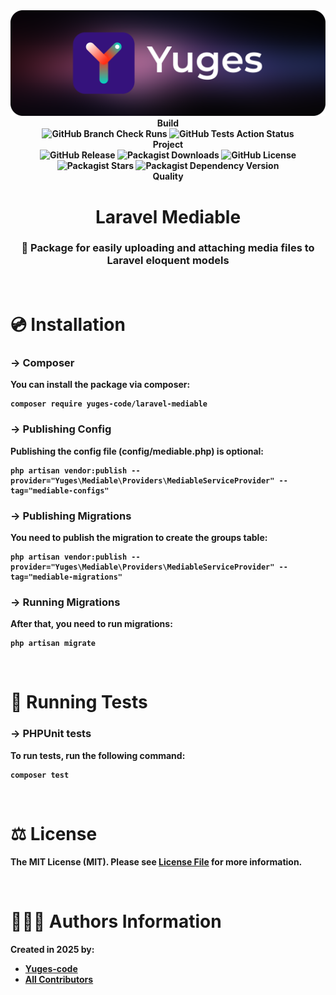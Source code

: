 <div align="center">
    <img src="https://raw.githubusercontent.com/yuges-code/laravel-mediable/master/assets/logo.png">
</div>

<div align="center">
    <b>Build<b>
    <div>
        <img
            alt="GitHub Branch Check Runs"
            src="https://img.shields.io/github/check-runs/yuges-code/laravel-mediable/main"
        >
        <img
            alt="GitHub Tests Action Status"
            src="https://img.shields.io/github/actions/workflow/status/yuges-code/laravel-mediable/testing.yml?branch=main&label=tests&style=flat-square"
        >
    </div>
</div>

<div align="center">
    <b>Project</b>
    <div>
        <img alt="GitHub Release" src="https://img.shields.io/github/v/release/yuges-code/laravel-mediable">
        <img alt="Packagist Downloads" src="https://img.shields.io/packagist/dt/yuges-code/laravel-mediable">
        <img alt="GitHub License" src="https://img.shields.io/github/license/yuges-code/laravel-mediable">
        <img alt="Packagist Stars" src="https://img.shields.io/packagist/stars/yuges-code/laravel-mediable">
        <img
            alt="Packagist Dependency Version"
            src="https://img.shields.io/packagist/dependency-v/yuges-code/laravel-mediable/php"
        >
    </div>
</div>

<div align="center">
    <b>Quality</b>
</div>

<div align="center">
    <h1>Laravel Mediable</h1>
</div>

<div align="center">
    <h3>🎴 Package for easily uploading and attaching media files to Laravel eloquent models</h3>
</div>

<br>

# 💿 Installation

### → Composer

You can install the package via composer:

```
composer require yuges-code/laravel-mediable
```

### → Publishing Config

Publishing the config file (config/mediable.php) is optional:

```
php artisan vendor:publish --provider="Yuges\Mediable\Providers\MediableServiceProvider" --tag="mediable-configs"
```

### → Publishing Migrations

You need to publish the migration to create the groups table:

```
php artisan vendor:publish --provider="Yuges\Mediable\Providers\MediableServiceProvider" --tag="mediable-migrations"
```

### → Running Migrations

After that, you need to run migrations:

```
php artisan migrate
```

<br>

# 🧪 Running Tests

### → PHPUnit tests

To run tests, run the following command:

```
composer test
```

<br>

# ⚖️ License

The MIT License (MIT). Please see [License File](LICENSE) for more information.

<br>

# 🙆🏼‍♂️ Authors Information

Created in 2025 by:

- [Yuges-code](https://github.com/yuges-code)
- [All Contributors](../../contributors)
